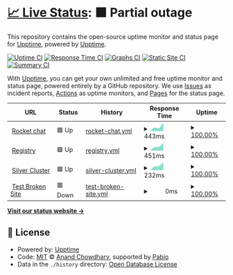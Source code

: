 # [📈 Live Status](https://upptime.github.io/upptime): <!--live status--> **🟧 Partial outage**

This repository contains the open-source uptime monitor and status page for [Upptime](https://upptime.js.org), powered by [Upptime](https://github.com/upptime/upptime).

[![Uptime CI](https://github.com/w8896699/upptime-test/workflows/Uptime%20CI/badge.svg)](https://github.com/w8896699/upptime-test/actions?query=workflow%3A%22Uptime+CI%22)
[![Response Time CI](https://github.com/w8896699/upptime-test/workflows/Response%20Time%20CI/badge.svg)](https://github.com/w8896699/upptime-test/actions?query=workflow%3A%22Response+Time+CI%22)
[![Graphs CI](https://github.com/w8896699/upptime-test/workflows/Graphs%20CI/badge.svg)](https://github.com/w8896699/upptime-test/actions?query=workflow%3A%22Graphs+CI%22)
[![Static Site CI](https://github.com/w8896699/upptime-test/workflows/Static%20Site%20CI/badge.svg)](https://github.com/w8896699/upptime-test/actions?query=workflow%3A%22Static+Site+CI%22)
[![Summary CI](https://github.com/w8896699/upptime-test/workflows/Summary%20CI/badge.svg)](https://github.com/w8896699/upptime-test/actions?query=workflow%3A%22Summary+CI%22)

With [Upptime](https://upptime.js.org), you can get your own unlimited and free uptime monitor and status page, powered entirely by a GitHub repository. We use [Issues](https://github.com/upptime/upptime/issues) as incident reports, [Actions](https://github.com/w8896699/upptime-test/actions) as uptime monitors, and [Pages](https://upptime.github.io/upptime) for the status page.

<!--start: status pages-->
<!-- This summary is generated by Upptime (https://github.com/upptime/upptime) -->
<!-- Do not edit this manually, your changes will be overwritten -->
<!-- prettier-ignore -->
| URL | Status | History | Response Time | Uptime |
| --- | ------ | ------- | ------------- | ------ |
| <img alt="" src="https://icons.duckduckgo.com/ip3/chat.developer.gov.bc.ca.ico" height="13"> [Rocket chat](https://chat.developer.gov.bc.ca/api/info) | 🟩 Up | [rocket-chat.yml](https://github.com/w8896699/upptime-test/commits/HEAD/history/rocket-chat.yml) | <details><summary><img alt="Response time graph" src="./graphs/rocket-chat/response-time-week.png" height="20"> 443ms</summary><br><a href="https://w8896699.github.io/upptime-test/history/rocket-chat"><img alt="Response time 443" src="https://img.shields.io/endpoint?url=https%3A%2F%2Fraw.githubusercontent.com%2Fw8896699%2Fupptime-test%2FHEAD%2Fapi%2Frocket-chat%2Fresponse-time.json"></a><br><a href="https://w8896699.github.io/upptime-test/history/rocket-chat"><img alt="24-hour response time 577" src="https://img.shields.io/endpoint?url=https%3A%2F%2Fraw.githubusercontent.com%2Fw8896699%2Fupptime-test%2FHEAD%2Fapi%2Frocket-chat%2Fresponse-time-day.json"></a><br><a href="https://w8896699.github.io/upptime-test/history/rocket-chat"><img alt="7-day response time 443" src="https://img.shields.io/endpoint?url=https%3A%2F%2Fraw.githubusercontent.com%2Fw8896699%2Fupptime-test%2FHEAD%2Fapi%2Frocket-chat%2Fresponse-time-week.json"></a><br><a href="https://w8896699.github.io/upptime-test/history/rocket-chat"><img alt="30-day response time 443" src="https://img.shields.io/endpoint?url=https%3A%2F%2Fraw.githubusercontent.com%2Fw8896699%2Fupptime-test%2FHEAD%2Fapi%2Frocket-chat%2Fresponse-time-month.json"></a><br><a href="https://w8896699.github.io/upptime-test/history/rocket-chat"><img alt="1-year response time 443" src="https://img.shields.io/endpoint?url=https%3A%2F%2Fraw.githubusercontent.com%2Fw8896699%2Fupptime-test%2FHEAD%2Fapi%2Frocket-chat%2Fresponse-time-year.json"></a></details> | <details><summary><a href="https://w8896699.github.io/upptime-test/history/rocket-chat">100.00%</a></summary><a href="https://w8896699.github.io/upptime-test/history/rocket-chat"><img alt="All-time uptime 100.00%" src="https://img.shields.io/endpoint?url=https%3A%2F%2Fraw.githubusercontent.com%2Fw8896699%2Fupptime-test%2FHEAD%2Fapi%2Frocket-chat%2Fuptime.json"></a><br><a href="https://w8896699.github.io/upptime-test/history/rocket-chat"><img alt="24-hour uptime 100.00%" src="https://img.shields.io/endpoint?url=https%3A%2F%2Fraw.githubusercontent.com%2Fw8896699%2Fupptime-test%2FHEAD%2Fapi%2Frocket-chat%2Fuptime-day.json"></a><br><a href="https://w8896699.github.io/upptime-test/history/rocket-chat"><img alt="7-day uptime 100.00%" src="https://img.shields.io/endpoint?url=https%3A%2F%2Fraw.githubusercontent.com%2Fw8896699%2Fupptime-test%2FHEAD%2Fapi%2Frocket-chat%2Fuptime-week.json"></a><br><a href="https://w8896699.github.io/upptime-test/history/rocket-chat"><img alt="30-day uptime 100.00%" src="https://img.shields.io/endpoint?url=https%3A%2F%2Fraw.githubusercontent.com%2Fw8896699%2Fupptime-test%2FHEAD%2Fapi%2Frocket-chat%2Fuptime-month.json"></a><br><a href="https://w8896699.github.io/upptime-test/history/rocket-chat"><img alt="1-year uptime 100.00%" src="https://img.shields.io/endpoint?url=https%3A%2F%2Fraw.githubusercontent.com%2Fw8896699%2Fupptime-test%2FHEAD%2Fapi%2Frocket-chat%2Fuptime-year.json"></a></details>
| <img alt="" src="https://icons.duckduckgo.com/ip3/registry.developer.gov.bc.ca.ico" height="13"> [Registry](https://registry.developer.gov.bc.ca) | 🟩 Up | [registry.yml](https://github.com/w8896699/upptime-test/commits/HEAD/history/registry.yml) | <details><summary><img alt="Response time graph" src="./graphs/registry/response-time-week.png" height="20"> 451ms</summary><br><a href="https://w8896699.github.io/upptime-test/history/registry"><img alt="Response time 451" src="https://img.shields.io/endpoint?url=https%3A%2F%2Fraw.githubusercontent.com%2Fw8896699%2Fupptime-test%2FHEAD%2Fapi%2Fregistry%2Fresponse-time.json"></a><br><a href="https://w8896699.github.io/upptime-test/history/registry"><img alt="24-hour response time 611" src="https://img.shields.io/endpoint?url=https%3A%2F%2Fraw.githubusercontent.com%2Fw8896699%2Fupptime-test%2FHEAD%2Fapi%2Fregistry%2Fresponse-time-day.json"></a><br><a href="https://w8896699.github.io/upptime-test/history/registry"><img alt="7-day response time 451" src="https://img.shields.io/endpoint?url=https%3A%2F%2Fraw.githubusercontent.com%2Fw8896699%2Fupptime-test%2FHEAD%2Fapi%2Fregistry%2Fresponse-time-week.json"></a><br><a href="https://w8896699.github.io/upptime-test/history/registry"><img alt="30-day response time 451" src="https://img.shields.io/endpoint?url=https%3A%2F%2Fraw.githubusercontent.com%2Fw8896699%2Fupptime-test%2FHEAD%2Fapi%2Fregistry%2Fresponse-time-month.json"></a><br><a href="https://w8896699.github.io/upptime-test/history/registry"><img alt="1-year response time 451" src="https://img.shields.io/endpoint?url=https%3A%2F%2Fraw.githubusercontent.com%2Fw8896699%2Fupptime-test%2FHEAD%2Fapi%2Fregistry%2Fresponse-time-year.json"></a></details> | <details><summary><a href="https://w8896699.github.io/upptime-test/history/registry">100.00%</a></summary><a href="https://w8896699.github.io/upptime-test/history/registry"><img alt="All-time uptime 100.00%" src="https://img.shields.io/endpoint?url=https%3A%2F%2Fraw.githubusercontent.com%2Fw8896699%2Fupptime-test%2FHEAD%2Fapi%2Fregistry%2Fuptime.json"></a><br><a href="https://w8896699.github.io/upptime-test/history/registry"><img alt="24-hour uptime 100.00%" src="https://img.shields.io/endpoint?url=https%3A%2F%2Fraw.githubusercontent.com%2Fw8896699%2Fupptime-test%2FHEAD%2Fapi%2Fregistry%2Fuptime-day.json"></a><br><a href="https://w8896699.github.io/upptime-test/history/registry"><img alt="7-day uptime 100.00%" src="https://img.shields.io/endpoint?url=https%3A%2F%2Fraw.githubusercontent.com%2Fw8896699%2Fupptime-test%2FHEAD%2Fapi%2Fregistry%2Fuptime-week.json"></a><br><a href="https://w8896699.github.io/upptime-test/history/registry"><img alt="30-day uptime 100.00%" src="https://img.shields.io/endpoint?url=https%3A%2F%2Fraw.githubusercontent.com%2Fw8896699%2Fupptime-test%2FHEAD%2Fapi%2Fregistry%2Fuptime-month.json"></a><br><a href="https://w8896699.github.io/upptime-test/history/registry"><img alt="1-year uptime 100.00%" src="https://img.shields.io/endpoint?url=https%3A%2F%2Fraw.githubusercontent.com%2Fw8896699%2Fupptime-test%2FHEAD%2Fapi%2Fregistry%2Fuptime-year.json"></a></details>
| <img alt="" src="https://icons.duckduckgo.com/ip3/api.silver.devops.gov.bc.ca.ico" height="13"> [Silver Cluster](https://api.silver.devops.gov.bc.ca:6443/readyz) | 🟩 Up | [silver-cluster.yml](https://github.com/w8896699/upptime-test/commits/HEAD/history/silver-cluster.yml) | <details><summary><img alt="Response time graph" src="./graphs/silver-cluster/response-time-week.png" height="20"> 232ms</summary><br><a href="https://w8896699.github.io/upptime-test/history/silver-cluster"><img alt="Response time 232" src="https://img.shields.io/endpoint?url=https%3A%2F%2Fraw.githubusercontent.com%2Fw8896699%2Fupptime-test%2FHEAD%2Fapi%2Fsilver-cluster%2Fresponse-time.json"></a><br><a href="https://w8896699.github.io/upptime-test/history/silver-cluster"><img alt="24-hour response time 306" src="https://img.shields.io/endpoint?url=https%3A%2F%2Fraw.githubusercontent.com%2Fw8896699%2Fupptime-test%2FHEAD%2Fapi%2Fsilver-cluster%2Fresponse-time-day.json"></a><br><a href="https://w8896699.github.io/upptime-test/history/silver-cluster"><img alt="7-day response time 232" src="https://img.shields.io/endpoint?url=https%3A%2F%2Fraw.githubusercontent.com%2Fw8896699%2Fupptime-test%2FHEAD%2Fapi%2Fsilver-cluster%2Fresponse-time-week.json"></a><br><a href="https://w8896699.github.io/upptime-test/history/silver-cluster"><img alt="30-day response time 232" src="https://img.shields.io/endpoint?url=https%3A%2F%2Fraw.githubusercontent.com%2Fw8896699%2Fupptime-test%2FHEAD%2Fapi%2Fsilver-cluster%2Fresponse-time-month.json"></a><br><a href="https://w8896699.github.io/upptime-test/history/silver-cluster"><img alt="1-year response time 232" src="https://img.shields.io/endpoint?url=https%3A%2F%2Fraw.githubusercontent.com%2Fw8896699%2Fupptime-test%2FHEAD%2Fapi%2Fsilver-cluster%2Fresponse-time-year.json"></a></details> | <details><summary><a href="https://w8896699.github.io/upptime-test/history/silver-cluster">100.00%</a></summary><a href="https://w8896699.github.io/upptime-test/history/silver-cluster"><img alt="All-time uptime 100.00%" src="https://img.shields.io/endpoint?url=https%3A%2F%2Fraw.githubusercontent.com%2Fw8896699%2Fupptime-test%2FHEAD%2Fapi%2Fsilver-cluster%2Fuptime.json"></a><br><a href="https://w8896699.github.io/upptime-test/history/silver-cluster"><img alt="24-hour uptime 100.00%" src="https://img.shields.io/endpoint?url=https%3A%2F%2Fraw.githubusercontent.com%2Fw8896699%2Fupptime-test%2FHEAD%2Fapi%2Fsilver-cluster%2Fuptime-day.json"></a><br><a href="https://w8896699.github.io/upptime-test/history/silver-cluster"><img alt="7-day uptime 100.00%" src="https://img.shields.io/endpoint?url=https%3A%2F%2Fraw.githubusercontent.com%2Fw8896699%2Fupptime-test%2FHEAD%2Fapi%2Fsilver-cluster%2Fuptime-week.json"></a><br><a href="https://w8896699.github.io/upptime-test/history/silver-cluster"><img alt="30-day uptime 100.00%" src="https://img.shields.io/endpoint?url=https%3A%2F%2Fraw.githubusercontent.com%2Fw8896699%2Fupptime-test%2FHEAD%2Fapi%2Fsilver-cluster%2Fuptime-month.json"></a><br><a href="https://w8896699.github.io/upptime-test/history/silver-cluster"><img alt="1-year uptime 100.00%" src="https://img.shields.io/endpoint?url=https%3A%2F%2Fraw.githubusercontent.com%2Fw8896699%2Fupptime-test%2FHEAD%2Fapi%2Fsilver-cluster%2Fuptime-year.json"></a></details>
| <img alt="" src="https://icons.duckduckgo.com/ip3/thissitedoesnotexist.koj.co.ico" height="13"> [Test Broken Site](https://thissitedoesnotexist.koj.co) | 🟥 Down | [test-broken-site.yml](https://github.com/w8896699/upptime-test/commits/HEAD/history/test-broken-site.yml) | <details><summary><img alt="Response time graph" src="./graphs/test-broken-site/response-time-week.png" height="20"> 0ms</summary><br><a href="https://w8896699.github.io/upptime-test/history/test-broken-site"><img alt="Response time 0" src="https://img.shields.io/endpoint?url=https%3A%2F%2Fraw.githubusercontent.com%2Fw8896699%2Fupptime-test%2FHEAD%2Fapi%2Ftest-broken-site%2Fresponse-time.json"></a><br><a href="https://w8896699.github.io/upptime-test/history/test-broken-site"><img alt="24-hour response time 0" src="https://img.shields.io/endpoint?url=https%3A%2F%2Fraw.githubusercontent.com%2Fw8896699%2Fupptime-test%2FHEAD%2Fapi%2Ftest-broken-site%2Fresponse-time-day.json"></a><br><a href="https://w8896699.github.io/upptime-test/history/test-broken-site"><img alt="7-day response time 0" src="https://img.shields.io/endpoint?url=https%3A%2F%2Fraw.githubusercontent.com%2Fw8896699%2Fupptime-test%2FHEAD%2Fapi%2Ftest-broken-site%2Fresponse-time-week.json"></a><br><a href="https://w8896699.github.io/upptime-test/history/test-broken-site"><img alt="30-day response time 0" src="https://img.shields.io/endpoint?url=https%3A%2F%2Fraw.githubusercontent.com%2Fw8896699%2Fupptime-test%2FHEAD%2Fapi%2Ftest-broken-site%2Fresponse-time-month.json"></a><br><a href="https://w8896699.github.io/upptime-test/history/test-broken-site"><img alt="1-year response time 0" src="https://img.shields.io/endpoint?url=https%3A%2F%2Fraw.githubusercontent.com%2Fw8896699%2Fupptime-test%2FHEAD%2Fapi%2Ftest-broken-site%2Fresponse-time-year.json"></a></details> | <details><summary><a href="https://w8896699.github.io/upptime-test/history/test-broken-site">100.00%</a></summary><a href="https://w8896699.github.io/upptime-test/history/test-broken-site"><img alt="All-time uptime 100.00%" src="https://img.shields.io/endpoint?url=https%3A%2F%2Fraw.githubusercontent.com%2Fw8896699%2Fupptime-test%2FHEAD%2Fapi%2Ftest-broken-site%2Fuptime.json"></a><br><a href="https://w8896699.github.io/upptime-test/history/test-broken-site"><img alt="24-hour uptime 100.00%" src="https://img.shields.io/endpoint?url=https%3A%2F%2Fraw.githubusercontent.com%2Fw8896699%2Fupptime-test%2FHEAD%2Fapi%2Ftest-broken-site%2Fuptime-day.json"></a><br><a href="https://w8896699.github.io/upptime-test/history/test-broken-site"><img alt="7-day uptime 100.00%" src="https://img.shields.io/endpoint?url=https%3A%2F%2Fraw.githubusercontent.com%2Fw8896699%2Fupptime-test%2FHEAD%2Fapi%2Ftest-broken-site%2Fuptime-week.json"></a><br><a href="https://w8896699.github.io/upptime-test/history/test-broken-site"><img alt="30-day uptime 100.00%" src="https://img.shields.io/endpoint?url=https%3A%2F%2Fraw.githubusercontent.com%2Fw8896699%2Fupptime-test%2FHEAD%2Fapi%2Ftest-broken-site%2Fuptime-month.json"></a><br><a href="https://w8896699.github.io/upptime-test/history/test-broken-site"><img alt="1-year uptime 100.00%" src="https://img.shields.io/endpoint?url=https%3A%2F%2Fraw.githubusercontent.com%2Fw8896699%2Fupptime-test%2FHEAD%2Fapi%2Ftest-broken-site%2Fuptime-year.json"></a></details>

<!--end: status pages-->

[**Visit our status website →**](https://upptime.github.io/upptime)

## 📄 License

- Powered by: [Upptime](https://github.com/upptime/upptime)
- Code: [MIT](./LICENSE) © [Anand Chowdhary](https://anandchowdhary.com), supported by [Pabio](https://pabio.com)
- Data in the `./history` directory: [Open Database License](https://opendatacommons.org/licenses/odbl/1-0/)
